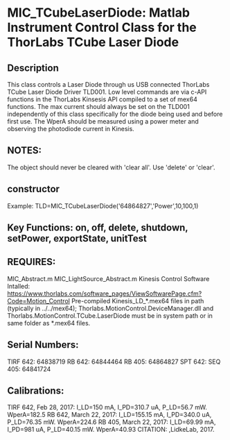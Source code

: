 # MIC_TCubeLaserDiode: Matlab Instrument Control Class for the ThorLabs TCube Laser Diode
## Description
This class controls a Laser Diode through us USB connected ThorLabs TCube Laser
Diode Driver TLD001.   Low level commands are via c-API functions
in the ThorLabs Kinsesis API compiled to a set of mex64 functions.
The max current should always be set on the TLD001 independently of
this class specifically for the diode being used and before first use.
The WperA should be measured using a power meter and observing the
photodiode current in Kinesis.
## NOTES:
The object should never be cleared with 'clear all'.  Use
'delete' or 'clear'.
## constructor
Example: TLD=MIC_TCubeLaserDiode('64864827','Power',10,100,1)
## Key Functions: on, off, delete, shutdown, setPower, exportState, unitTest
## REQUIRES:
MIC_Abstract.m
MIC_LightSource_Abstract.m
Kinesis Control Software Intalled: https://www.thorlabs.com/software_pages/ViewSoftwarePage.cfm?Code=Motion_Control
Pre-compiled Kinesis_LD_*.mex64 files in path (typically in ../../mex64);
Thorlabs.MotionControl.DeviceManager.dll and Thorlabs.MotionControl.TCube.LaserDiode
must be in system path or in same folder as *.mex64 files.
## Serial Numbers:
TIRF 642: 64838719
RB 642: 64844464
RB 405: 64864827
SPT 642:
SEQ 405: 64841724
## Calibrations:
TIRF 642, Feb 28, 2017:  I_LD=150 mA, I_PD=310.7 uA, P_LD=56.7 mW. WperA=182.5
RB 642, March 22, 2017:  I_LD=155.15 mA, I_PD=340.0 uA, P_LD=76.35 mW. WperA=224.6
RB 405, March 22, 2017:  I_LD=69.99 mA, I_PD=981 uA, P_LD=40.15 mW. WperA=40.93
CITATION: ,LidkeLab, 2017.

